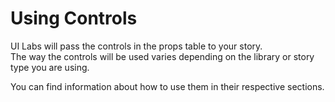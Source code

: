 # Using Controls

UI Labs will pass the controls in the <span class="item-description">props</span> table to your story.<br/>
The way the controls will be used varies depending on the library or story type you are using.

You can find information about how to use them in their respective sections.

<div class="card-container">
  <div class="cards">
   <NavCard 
      MainString="React Stories"
      DivImg=true
      AdditionalImgClass="react-dynamic-logo"
      IncludeBaseURL=true
      URL="/docs/stories/advanced/react"
   />
   <NavCard 
      MainString="Fusion Stories"
      DivImg=true
      AdditionalImgClass="fusion-dynamic-logo"
      IncludeBaseURL=true
      URL="/docs/stories/advanced/fusion"
   />
   <NavCard 
      ImgSrc="/docs/logos/vide.svg"
      MainString="Vide Stories"
      IncludeBaseURL=true
      URL="/docs/stories/advanced/vide"
   />
   <NavCard 
      ImgSrc="/docs/logos/package.svg"
      DynamicLogo=true
      MainString="Iris Stories"
      IncludeBaseURL=true
      URL="/docs/stories/advanced/iris"
   />
   <NavCard 
      ImgSrc="/docs/logos/studio.svg"
      MainString="Generic Stories"
      IncludeBaseURL=true
      URL="/docs/stories/advanced/generic"
   />
  </div>
</div>
